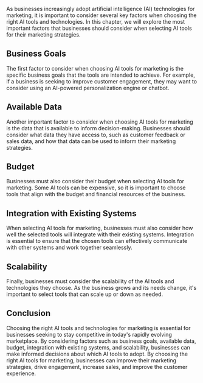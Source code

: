 

As businesses increasingly adopt artificial intelligence (AI) technologies for marketing, it is important to consider several key factors when choosing the right AI tools and technologies. In this chapter, we will explore the most important factors that businesses should consider when selecting AI tools for their marketing strategies.

Business Goals
--------------

The first factor to consider when choosing AI tools for marketing is the specific business goals that the tools are intended to achieve. For example, if a business is seeking to improve customer engagement, they may want to consider using an AI-powered personalization engine or chatbot.

Available Data
--------------

Another important factor to consider when choosing AI tools for marketing is the data that is available to inform decision-making. Businesses should consider what data they have access to, such as customer feedback or sales data, and how that data can be used to inform their marketing strategies.

Budget
------

Businesses must also consider their budget when selecting AI tools for marketing. Some AI tools can be expensive, so it is important to choose tools that align with the budget and financial resources of the business.

Integration with Existing Systems
---------------------------------

When selecting AI tools for marketing, businesses must also consider how well the selected tools will integrate with their existing systems. Integration is essential to ensure that the chosen tools can effectively communicate with other systems and work together seamlessly.

Scalability
-----------

Finally, businesses must consider the scalability of the AI tools and technologies they choose. As the business grows and its needs change, it's important to select tools that can scale up or down as needed.

Conclusion
----------

Choosing the right AI tools and technologies for marketing is essential for businesses seeking to stay competitive in today's rapidly evolving marketplace. By considering factors such as business goals, available data, budget, integration with existing systems, and scalability, businesses can make informed decisions about which AI tools to adopt. By choosing the right AI tools for marketing, businesses can improve their marketing strategies, drive engagement, increase sales, and improve the customer experience.
